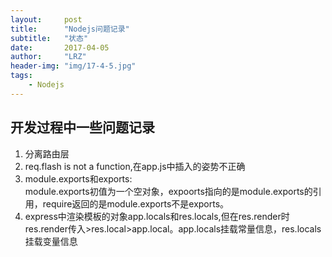 ```yaml
---
layout:     post
title:      "Nodejs问题记录"
subtitle:   "状态"
date:       2017-04-05
author:     "LRZ"
header-img: "img/17-4-5.jpg"
tags:
    - Nodejs
---
```


## 开发过程中一些问题记录

1. 分离路由层
2. req.flash is not a function,在app.js中插入的姿势不正确
3. module.exports和exports:  
module.exports初值为一个空对象，expoorts指向的是module.exports的引用，require返回的是module.exports不是exports。
4. express中渲染模板的对象app.locals和res.locals,但在res.render时res.render传入>res.local>app.local。app.locals挂载常量信息，res.locals挂载变量信息